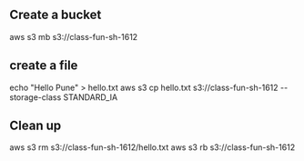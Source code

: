 ## Create a bucket

aws s3 mb s3://class-fun-sh-1612

## create a file

echo "Hello Pune" > hello.txt
aws s3 cp hello.txt s3://class-fun-sh-1612 --storage-class STANDARD_IA

## Clean up

aws s3 rm s3://class-fun-sh-1612/hello.txt
aws s3 rb s3://class-fun-sh-1612